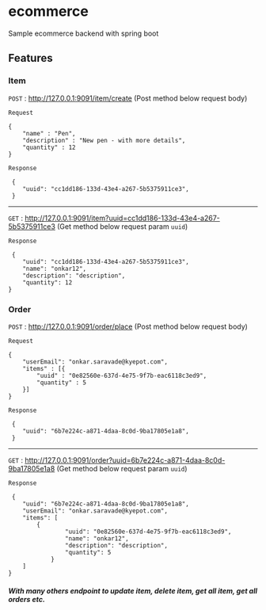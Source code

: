 # ecommerce
Sample ecommerce backend with spring boot

Features
-------------

### Item
                
`POST` : <http://127.0.0.1:9091/item/create> (Post method below request body)

`Request`

    {
		"name" : "Pen",
		"description" : "New pen - with more details",
		"quantity" : 12
	}
`Response`


     {
		"uuid": "cc1dd186-133d-43e4-a267-5b5375911ce3",
     }
-------------

`GET` : <http://127.0.0.1:9091/item?uuid=cc1dd186-133d-43e4-a267-5b5375911ce3> (Get method below request param `uuid`)

`Response`

     {
    	"uuid": "cc1dd186-133d-43e4-a267-5b5375911ce3",
    	"name": "onkar12",
    	"description": "description",
    	"quantity": 12
	}
                
### Order
`POST` : <http://127.0.0.1:9091/order/place> (Post method below request body)

`Request`

    {
		"userEmail": "onkar.saravade@kyepot.com",
		"items" : [{
			"uuid" : "0e82560e-637d-4e75-9f7b-eac6118c3ed9",
			"quantity" : 5
		}]
	}
`Response`


     {
    	"uuid": "6b7e224c-a871-4daa-8c0d-9ba17805e1a8",
	 }
-------------

`GET` : <http://127.0.0.1:9091/order?uuid=6b7e224c-a871-4daa-8c0d-9ba17805e1a8> (Get method below request param `uuid`)

`Response`

     {
    	"uuid": "6b7e224c-a871-4daa-8c0d-9ba17805e1a8",
    	"userEmail": "onkar.saravade@kyepot.com",
    	"items": [
			{
            		"uuid": "0e82560e-637d-4e75-9f7b-eac6118c3ed9",
            		"name": "onkar12",
            		"description": "description",
            		"quantity": 5
        		}
    	]
	}

##### With many others endpoint to update item, delete item, get all item, get all orders etc.
